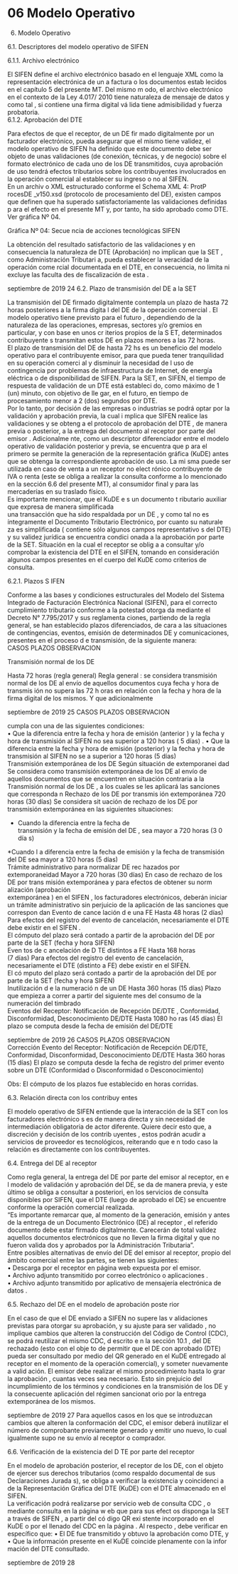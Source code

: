 # 06 Modelo Operativo

6. Modelo Operativo  
 
6.1. Descriptores  del modelo operativo de SIFEN  
 
6.1.1.  Archivo  electrónico  
 
El SIFEN  define el archivo  electrónico  basado en  el lenguaje XML  como la representación electrónica de un a 
factura o los documentos estab lecidos en el capítulo 5  del presente MT.  Del mismo m odo, el archivo 
electrónico en el contexto de la Ley 4.017/ 2010 tiene naturaleza de mensaje de datos y como tal , si contiene 
una firma digital vá lida tiene admisibilidad y fuerza probatoria.  
6.1.2.  Aprobación  del DTE 
 
Para efectos de que el receptor, de un DE fir mado digitalmente por un facturador electrónico, pueda asegurar 
que el mismo tiene validez, el modelo operativo de SIFEN ha definido que este documento debe ser objeto de 
unas validaciones (de conexión, técnicas, y de negocio) sobre el formato electrónico de cada uno de los DE 
transmitidos, cuya aprobación de uso tendrá efectos tributarios sobre los contribuyentes involucrados en la 
operación comercial al establecer su ingreso o no al SIFEN.  
En un archiv o XML estructurado conforme el Schema XML 4: ProtP rocesDE _v150.xsd (protocolo de 
procesamiento del DE), existen campos que definen que ha superado satisfactoriamente las validaciones 
definidas p ara el efecto en el presente MT y, por tanto, ha sido aprobado  como DTE. Ver gráfica Nº 04.  
 
Gráfica Nº 04: Secue ncia de acciones tecnológicas SIFEN  
 
La obtención del resultado satisfactorio de las validaciones  y en consecuencia la naturaleza de DTE 
(Aprobación) no implican  que la SET , como Administración Tributari a, pueda establecer la veracidad de la 
operación  come rcial documentada en el DTE, en consecuencia, no limita ni excluye las faculta des de 
fiscalización de esta . 
 
 
 
septiembre  de 2019                24 
6.2. Plazo  de transmisión del DE a la SET   
 
La transmisión del  DE firmado digitalmente contempla un plazo de hasta 72 horas  posteriores a la firma digita l 
del DE de la operación comercial . El modelo operativo tiene previsto para el futuro , dependiendo de la 
naturaleza de las operaciones, empresas, sectores y/o gremios en particular, y con base en unos cr iterios 
propios de la S ET, determinados contribuyente s transmitan  estos DE en plazos menores a las  72 horas.  
El plazo de transmisión del DE de hasta 72 hs es un beneficio del modelo operativo para el contribuyente 
emisor, para que pueda tener tranquilidad en su operación comerci al y disminuir la necesidad de l uso de 
contingencia por problemas de infraestructura de Internet, de energía eléctrica o de disponibilidad de SIFEN. 
Para la SET, en SIFEN, el tiempo de respuesta de validación de un DTE está estableci do, como máximo de 1 
(un) minuto, con objetivo de lle gar, en el futuro, en tiempo de procesamiento menor  a 2 (dos) segundos por 
DTE.      
Por lo tanto, por decisión de las empresas o industrias  se podrá optar por la validación y aprobación previa, la 
cual i mplica que SIFEN realice las validaciones y se obteng a el protocolo de aprobación del DTE , de manera 
previa o posterior, a la entrega del documento al  receptor  por parte del emisor . 
Adicionalme nte, como un descriptor diferenciador entre el modelo operativo  de validación posterior y previa, 
se encuentra que p ara el primero se permite la generación de la representación gráfica (KuDE) antes que se 
obtenga la correspondiente aprobación de uso. La mi sma puede ser utilizada en caso de venta a un receptor 
no elect rónico contribuyente de IVA  o renta  (este se obliga a  realizar la consulta conforme a lo mencionado 
en la sección 6.6  del presente MT), al consumidor final y  para las mercaderías en su traslado  físico.  
Es importante mencionar, que el KuDE e s un documento t ributario auxiliar que expresa de manera simplificada  
una transacción que ha sido respaldada por un DE , y como tal no es íntegramente el Documento Tributario 
Electrónico, por cuanto su naturale za es simplificada ( contiene sólo algunos campos representativo s del DTE) 
y su validez jurídica se encuentra condici onada a la aprobación por parte de la SET. Situación en la cual  el 
receptor se oblig a a consultar y/o comprobar la existencia del DTE en  el SIFEN, tomando en consideración 
algunos campos presentes en el cuerpo del KuDE como criterios de consulta.  
 
6.2.1.  Plazos S IFEN  
 
Conforme a las bases y condiciones estructurales del Modelo del Sistema Integrado de Facturación Electrónica 
Nacional (SIFEN), para el correcto cumplimiento tributario conforme a la potestad otorga da mediante el 
Decreto N° 7.795/2017 y sus reglamenta ciones, partiendo de la regla general, se han establecido plazos 
diferenciados,  de cara a las situaciones de contingencias, eventos, emisión de determinados DE y 
comunicaciones, presentes en el proceso d e transmisión, de la siguiente manera:  
CASOS  PLAZOS  OBSERVACION  
 
 
 
Transmisión normal de los DE 
 
 
 
 Hasta 72 horas  (regla general)  Regla general : se considera transmisión 
normal de los DE al envío de aquellos 
documentos cuya fecha y hora de 
transmis ión no supera las 72 h oras en 
relación con la fecha y  hora de la firma 
digital de los mismos.  Y que adicionalmente 
 
 
 
septiembre  de 2019                25 
CASOS  PLAZOS  OBSERVACION  
 
 
 
 
 
 cumpla con una de las siguientes 
condiciones:  
• Que la diferencia entre la fecha y 
hora de emisión (anterior ) y la fecha y hora 
de transmisión al SIFEN no sea superior a 
120 horas ( 5 días) . 
• Que la  diferencia entre la fecha y 
hora de emisión (posterior) y la fecha y 
hora de transmisión al SIFEN no se a 
superior a 120 horas (5 días)  
Transmisión extemporánea de 
los DE  Según situación de 
extemporanei dad Se considera como transmisión 
extemporánea de los  DE al envío de 
aquellos documentos  que se encuentren en 
situación contraria a  la Transmisión normal 
de los DE , a los cuales se les aplicará las 
sanciones que corresponda n 
Rechazo de los DE  por 
transmis ión extemporánea  720 horas (30 días)  Se considera sit uación de rechazo de los 
DE por transmisión extemporánea  en las 
siguientes situaciones:   
* Cuando la diferencia entre la fecha de   
transmisión y la fecha de emisión  del DE , 
sea mayor  a 720 horas (3 0 día s) 
 
*Cuando l a diferencia entre la fecha de 
emisión y  la fecha de transmisión del DE 
sea mayor  a 120 horas (5 días)  
Trámite administrativo para 
normalizar DE rec hazados  por 
extemporaneidad  Mayor a 720 horas (30 días)  En caso de rechazo  de los DE por 
trans misión extemporánea y para efectos 
de obtener su norm alización  (aprobación  
extemporánea ) en el SIFEN , los 
facturadores electrónicos, deberán  iniciar 
un trámite administrativo sin perjuicio de la 
aplicación de las sanciones que 
correspon dan 
Evento de cance lación d e una 
FE Hasta 48 horas  (2 días)  Para efectos  del registro del evento de 
cancelación, necesariamente el DTE debe 
existir en el SIFEN .  
El cómputo del plazo será contado a partir 
de la aprobación del DE por parte de la SET 
(fecha y hora SIFEN)  
Even tos de c ancelación de D TE 
distintos a FE  Hasta 168  horas  
(7 días)  Para efectos del registro del evento de 
cancelación, necesariamente el DTE 
(distinto a FE) debe existir en el SIFEN.  
El có mputo del plazo será contado a partir 
de la aprobación del DE por parte  de la SET 
(fecha y hora SIFEN)  
Inutilización d e la numeració n 
de un DE  Hasta 360 horas (15 días)  Plazo que empieza a correr a partir del 
siguiente mes del consumo  de la 
numeración del timbrado  
Eventos del Receptor: 
Notificación de Recepción 
DE/DTE , Conformidad, 
Disconformidad, 
Desconocimiento DE/DTE  Hasta 1080 ho ras (45 días)  El plazo se computa desde la fecha de 
emisión del DE/DTE  
 
 
 
septiembre  de 2019                26 
CASOS  PLAZOS  OBSERVACION  
Corrección Evento del 
Receptor: Notificación de 
Recepción DE/DTE, 
Conformidad, Disconformidad, 
Desconocimiento DE/DTE  Hasta 360 horas (15 días)  El plazo se computa desde la fecha  de 
registro del primer evento  sobre un DTE 
(Conformidad o Disconformidad o 
Desconocimiento)  
 
Obs:  El cómputo  de los plazos fue establecido en horas corridas.  
 
6.3. Relación directa con los contribuy entes  
 
El modelo operativo de SIFEN entiende que la interacción de la SET con los facturadores electrónico s es de 
manera directa y sin necesidad de intermediación obligatoria de actor diferente. Quiere decir esto que,  a 
discreción y decisión de los contrib uyentes , estos podrán  acudir a servicios de  proveedor es tecnológicos, 
reiterando que e n todo caso la relación es directamente con los contribuyentes.  
 
6.4. Entrega  del DE al receptor  
 
Como regla general, la entrega del DE por parte del emisor al receptor, en e l modelo de validación y aprobación 
del DE, se da de manera previa, y este último se obliga a consultar a posteriori, en los servicios de consulta 
disponibles por SIFEN, que el DTE (luego de aprobado el DE) se encuentre conforme la operación comercial 
realizada.  
“Es importante remarcar que,  al momento de la generación, emisión y antes de la entrega de un Documento 
Electrónico (DE) al receptor , el referido documento debe estar firmado digitalmente. Carecerán de total 
validez aquellos documentos electrónicos que no lleven la firma digital y que no fueron valida dos y 
aprobados por la Administración Tributaria”.  
Entre posibles alternativas de envío  del DE del emisor al receptor, propio del ámbito comercial entre las partes, 
se tienen las siguientes:  
• Descarga por  el receptor en página web expuesta por el emisor.  
• Archivo adjunto transmitido por correo electrónico  o aplicaciones .  
• Archivo adjunto transmitido por aplicativo de mensajería electrónica  de datos . 
 
6.5. Rechazo del DE en el modelo de aprobación  poste rior  
 
En el caso de que el DE enviado a SIFEN no supere las v alidaciones previstas para otorgar su aprobación, y su 
ajuste para ser validado ,  no implique cambios que alteren la construcción del Código de Control (CDC), se 
podrá reutilizar el mismo CDC, d escrito e n la sección 10.1 , del DE rechazado (esto con el obje to de permitir 
que el DE con aprobado (DTE)  pueda ser consultado por medio del QR generado en el KuDE entregado al 
receptor en el momento de la operación comercial), y someter nuevamente a valid ación. El  emisor debe 
realizar el mismo procedimiento hasta lo grar la aprobación , cuantas veces sea necesario. Esto sin prejuicio del 
incumplimiento de los términos y condiciones en la transmisión de los DE y la consecuente aplicación del 
régimen sancionat orio por la entrega extemporánea de los mismos.  
 
 
 
septiembre  de 2019                27 
Para aquellos casos en los que se introduzcan cambios que alteren la conformación del CDC, el emisor deberá 
inutilizar el número de comprobante previamente generado y emitir  uno nuevo, lo cual igualmente supo ne su 
envío al receptor o comprador.  
 
6.6. Verificación de la existencia del D TE por parte del receptor  
 
En el modelo de aprobación posterior, el receptor de los DE, con el objeto de ejercer sus derechos tributarios 
(como respaldo documental de sus Declaraciones Jurada s), se obliga a verificar la existencia y coincidenci a de 
la Representación Gráfica del DTE (KuDE) con el DTE almacenado en el SIFEN.  
La verificación podrá realizarse por servicio web de consulta CDC , o mediante consulta en la página w eb que 
para sus efect os disponga la SET a través de SIFEN , a partir del có digo QR exi stente incorporado en el KuDE  o 
por el llenado del CDC en la página . Al respecto , debe verificar en específico que: 
• El DE fue transmitido y obtuvo la aprobación como DTE, y   
• Que la información  presente en el KuDE coincide plenamente con la infor mación del DTE consultado.  
 
 
 
 
 
 
 
 
 
 
 
 
 
 
 
 
 
 
 
 
 
septiembre  de 2019                28 